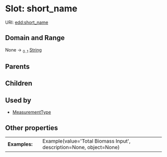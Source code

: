
# Slot: short_name



URI: [edd:short_name](https://w3id.org/eddshort_name)


## Domain and Range

None &#8594;  <sub>0..1</sub> [String](types/String.md)

## Parents


## Children


## Used by

 * [MeasurementType](MeasurementType.md)

## Other properties

|  |  |  |
| --- | --- | --- |
| **Examples:** | | Example(value='Total Biomass Input', description=None, object=None) |